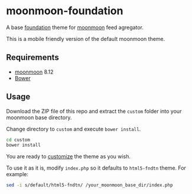 # moonmoon-foundation
A base [foundation](http://foundation.zurb.com) theme for [moonmoon](http://moonmoon.org) feed agregator.

This is a mobile friendly version of the default moonmoon theme.

Requirements
------------
* [moonmoon](http://moonmoon.org) 8.12
* [Bower](http://bower.io)

Usage
----------
Download the ZIP file of this repo and extract the `custom` folder into your moonmoon base directory.

Change directory to `custom` and execute `bower install`.

```sh
cd custom
bower install
```

You are ready to [customize](http://foundation.zurb.com/docs/) the theme as you wish.

To use it as it is, modify `index.php` so it defaults to `html5-fndtn` theme. For example:

```sh
sed -i s/default/html5-fndtn/ /your_moonmoon_base_dir/index.php
```

